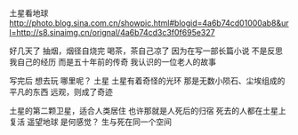 土星看地球
http://photo.blog.sina.com.cn/showpic.html#blogid=4a6b74cd01000ab8&url=http://s8.sinaimg.cn/orignal/4a6b74cd3c3f0f695e327
 
好几天了
抽烟，烟径自烧完
喝茶，茶自己凉了
因为在写一部长篇小说
不是反思我自己的经历
而是五十年前的传奇
我认识的一位老人的故事
 
写完后
想去玩
哪里呢？
土星
土星有着奇怪的光环
那是无数小陨石、尘埃组成的
平凡的东西
远观，则成了奇迹
 
土星的第二颗卫星，适合人类居住
也许那就是人死后的归宿
死去的人都在土星上复活
遥望地球
是何感觉？
生与死在同一个空间
 
 
 
 
